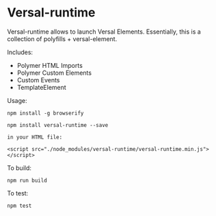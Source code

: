 # Versal-runtime

Versal-runtime allows to launch Versal Elements. Essentially, this is a collection of polyfills + versal-element.

Includes:
- Polymer HTML Imports
- Polymer Custom Elements
- Custom Events
- TemplateElement

Usage:

	npm install -g browserify

    npm install versal-runtime --save

    in your HTML file:

    <script src="./node_modules/versal-runtime/versal-runtime.min.js"></script>

To build:

    npm run build

To test:

    npm test

